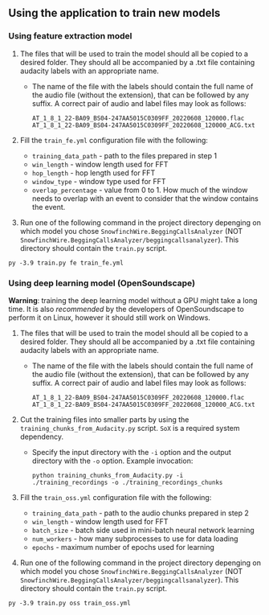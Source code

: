 ## Using the application to train new models

### Using feature extraction model
1. The files that will be used to train the model should all be copied to a desired folder. They should all be accompanied by a .txt file containing audacity labels with an appropriate name.
    * The name of the file with the labels should contain the full name of the audio file (without the extension), that can be followed by any suffix. A correct pair of audio and label files may look as follows:
        ```
        AT_1_8_1_22-BA09_BS04-247AA5015C0309FF_20220608_120000.flac
        AT_1_8_1_22-BA09_BS04-247AA5015C0309FF_20220608_120000_ACG.txt
        ```
2. Fill the `train_fe.yml` configuration file with the following:
    * `training_data_path` - path to the files prepared in step 1
    * `win_length` - window length used for FFT
    * `hop_length` - hop length used for FFT
    * `window_type` - window type used for FFT
    * `overlap_percentage` - value from 0 to 1. How much of the window needs to overlap with an event to consider that the window contains the event.

4. Run one of the following command in the project directory depenging on which model you chose `SnowfinchWire.BeggingCallsAnalyzer` (NOT `SnowfinchWire.BeggingCallsAnalyzer/beggingcallsanalyzer`). This directory should contain the `train.py` script.
```
py -3.9 train.py fe train_fe.yml
```

### Using deep learning model (OpenSoundscape)

**Warning**: training the deep learning model without a GPU might take a long time. It is also _recommended_ by the developers of OpenSoundscape to perform it on Linux, however it should still work on Windows.

1. The files that will be used to train the model should all be copied to a desired folder. They should all be accompanied by a .txt file containing audacity labels with an appropriate name.
    * The name of the file with the labels should contain the full name of the audio file (without the extension), that can be followed by any suffix. A correct pair of audio and label files may look as follows:
        ```
        AT_1_8_1_22-BA09_BS04-247AA5015C0309FF_20220608_120000.flac
        AT_1_8_1_22-BA09_BS04-247AA5015C0309FF_20220608_120000_ACG.txt
        ```
2. Cut the training files into smaller parts by using the `training_chunks_from_Audacity.py` script. `SoX` is a required system dependency.
    * Specify the input directory with the `-i` option and the output directory with the `-o` option. Example invocation:
        ```
        python training_chunks_from_Audacity.py -i ./training_recordings -o ./training_recordings_chunks
        ```

3. Fill the `train_oss.yml` configuration file with the following:
    * `training_data_path` - path to the audio chunks prepared in step 2
    * `win_length` - window length used for FFT
    * `batch_size` - batch side used in mini-batch neural network learning
    * `num_workers` - how many subprocesses to use for data loading 
    * `epochs` - maximum number of epochs used for learning
4. Run one of the following command in the project directory depenging on which model you chose `SnowfinchWire.BeggingCallsAnalyzer` (NOT `SnowfinchWire.BeggingCallsAnalyzer/beggingcallsanalyzer`). This directory should contain the `train.py` script.
```
py -3.9 train.py oss train_oss.yml
```
